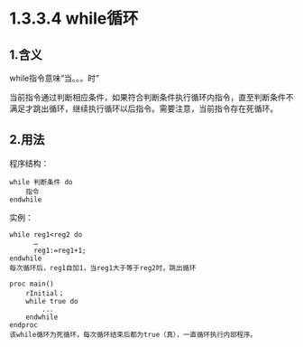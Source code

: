 # 1.3.3.4 while循环

## 1.含义

while指令意味“当。。。时”

当前指令通过判断相应条件，如果符合判断条件执行循环内指令，直至判断条件不满足才跳出循环，继续执行循环以后指令。需要注意，当前指令存在死循环。

## 2.用法

程序结构：

```
while 判断条件 do
	指令
endwhile
```

实例：

```
while reg1<reg2 do
	  …
	  reg1:=reg1+1;
endwhile
每次循环后，reg1自加1，当reg1大于等于reg2时，跳出循环
```

```
proc main()
	rInitial；
	while true do
		...
	endwhile
endproc
该while循环为死循环，每次循环结束后都为true（真），一直循环执行内部程序。
```


